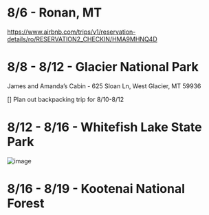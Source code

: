 
# 8/6 - Ronan, MT


https://www.airbnb.com/trips/v1/reservation-details/ro/RESERVATION2_CHECKIN/HMA9MHNQ4D




# 8/8 - 8/12 - Glacier National Park
James and Amanda’s Cabin - 625 Sloan Ln, West Glacier, MT 59936


[] Plan out backpacking trip for 8/10-8/12



# 8/12 - 8/16 - Whitefish Lake State Park 

![image](https://github.com/alowry721/August2024/assets/18517196/64a1a233-4a4f-4e8e-b328-eb9e132366a3)


# 8/16 - 8/19 - Kootenai National Forest


